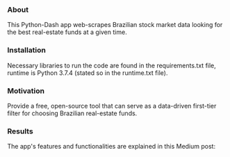### About
This Python-Dash app web-scrapes Brazilian stock market data looking for the best real-estate funds at a given time.

### Installation
Necessary libraries to run the code are found in the requirements.txt file, runtime is Python 3.7.4 (stated so in the runtime.txt file).

### Motivation
Provide a free, open-source tool that can serve as a data-driven first-tier filter for choosing Brazilian real-estate funds.

### Results
The app's features and functionalities are explained in this Medium post:
